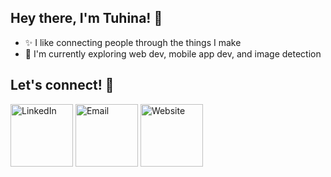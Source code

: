 ## Hey there, I'm Tuhina! 🫶
- ✨ I like connecting people through the things I make
- 💭 I'm currently exploring web dev, mobile app dev, and image detection

## Let's connect! 🙌
[<img src="https://i.pinimg.com/originals/83/66/f2/8366f23e06a9426e4bd58186e6193d91.png" alt="LinkedIn" width="100"/>](https://www.linkedin.com/in/tuhina-k-das/)
[<img src="https://i.pinimg.com/originals/0a/ca/cf/0acacfe788e0d73a77db226f0fc9cbf5.png" alt="Email" width="100"/>](tuhinakdas@gmail.com)
[<img src="https://cdn-icons-png.flaticon.com/512/5234/5234691.png" alt="Website" width="100"/>](https://tuhina-das.vercel.app/)
<!--
<!--
**tuhina-das/tuhina-das** is a ✨ _special_ ✨ repository because its `README.md` (this file) appears on your GitHub profile.

Here are some ideas to get you started:

- 🔭 I’m currently working on ...
- 🌱 I’m currently learning ...
- 👯 I’m looking to collaborate on ...
- 🤔 I’m looking for help with ...
- 💬 Ask me about ...
- 📫 How to reach me: ...
- 😄 Pronouns: ...
- ⚡ Fun fact: ...
-->
